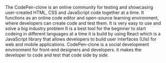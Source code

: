 The CodePen-clone is an online community for testing and showcasing user-created HTML, CSS and JavaScript code together at a time.
It functions as an online code editor and open-source learning environment,
where developers can create code and test them.
It is very easy to use and solve a big industry problem
It is a best tool for the beginner to start codeing in different languages at a time
it is build by using React which is a JavaScript library that allows developers to build user interfaces (UIs) for web and mobile applications. 
CodePen-clone is a social development environment for front-end designers and developers. 
it makes the developer to code and test that code side by side.
